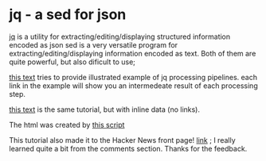 # jq - a sed for json

[jq](https://stedolan.github.io/jq/manual/)  is a utility for extracting/editing/displaying structured information encoded as json
sed is a very versatile program for extracting/editing/displaying information encoded as text.
Both of them are quite powerful, but also dificult to use;

[this text](https://mosermichael.github.io/jq-illustrated/dir/content.html)  tries to provide illustrated example of jq processing pipelines. each link in the example will show you an intermedeate result of each processing step. 

[this text](https://mosermichael.github.io/jq-illustrated/dir-single-file/content.html) is the same tutorial, but with inline data (no links).

The html was created by [this script](https://github.com/MoserMichael/jq-illustrated/blob/master/scr.sh) 

This tutorial also made it to the Hacker News front page! [link](https://news.ycombinator.com/item?id=22626080) ; I really learned quite a bit from the comments section. Thanks for the feedback. 



